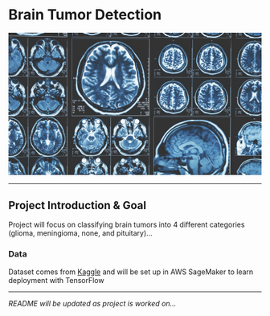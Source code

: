 # Brain Tumor Detection

<img src="/images/header.jpg" width="550">

---

## Project Introduction & Goal
Project will focus on classifying brain tumors into 4 different categories (glioma, meningioma, none, and pituitary)...

### Data
Dataset comes from [Kaggle](https://www.kaggle.com/sartajbhuvaji/brain-tumor-classification-mri) and will be set up in AWS SageMaker to learn deployment with TensorFlow

--- 

*README will be updated as project is worked on...*

